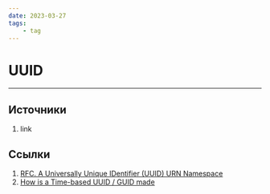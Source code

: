 ```yaml
---
date: 2023-03-27
tags:
    - tag
---
```

# UUID

---

## Источники

1. link

## Ссылки

1. [RFC. A Universally Unique IDentifier (UUID) URN Namespace](https://www.rfc-editor.org/rfc/rfc4122)
1. [How is a Time-based UUID / GUID made](https://www.famkruithof.net/guid-uuid-timebased.html)
